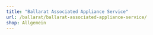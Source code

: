 ```yaml
---
title: "Ballarat Associated Appliance Service"
url: /ballarat/ballarat-associated-appliance-service/
shop: Allgemein
---
```

